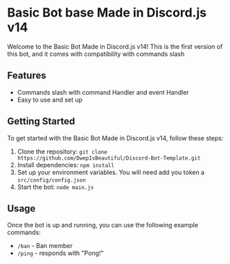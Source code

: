 # Basic Bot base Made in Discord.js v14

Welcome to the Basic Bot Made in Discord.js v14! This is the first version of this bot, and it comes with compatibility with commands slash

## Features

- Commands slash with command Handler and event Handler
- Easy to use and set up

## Getting Started

To get started with the Basic Bot Made in Discord.js v14, follow these steps:

1. Clone the repository: `git clone https://github.com/DwepIsBeautiful/Discord-Bot-Template.git`
2. Install dependencies: `npm install`
3. Set up your environment variables. You will need add you token a `src/config/config.json`
4. Start the bot: `node main.js`

## Usage

Once the bot is up and running, you can use the following example commands:

- `/ban` - Ban member
- `/ping` - responds with "Pong!"
